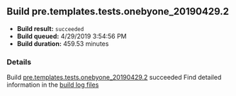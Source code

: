 ## Build pre.templates.tests.onebyone_20190429.2
- **Build result:** `succeeded`
- **Build queued:** 4/29/2019 3:54:56 PM
- **Build duration:** 459.53 minutes
### Details
Build [pre.templates.tests.onebyone_20190429.2](https://winappstudio.visualstudio.com/web/build.aspx?pcguid=a4ef43be-68ce-4195-a619-079b4d9834c2&builduri=vstfs%3a%2f%2f%2fBuild%2fBuild%2f27851) succeeded
Find detailed information in the [build log files](https://uwpctdiags.blob.core.windows.net/buildlogs/pre.templates.tests.onebyone_20190429.2_logs.zip)
